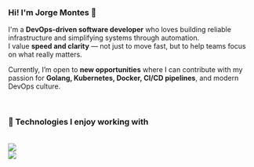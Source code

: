 <h3>Hi! I'm Jorge Montes 👋</h3>

<div align="left">

I'm a **DevOps-driven software developer** who loves building reliable infrastructure and simplifying systems through automation.  
I value **speed and clarity** — not just to move fast, but to help teams focus on what really matters.

Currently, I’m open to **new opportunities** where I can contribute with my passion for **Golang, Kubernetes, Docker, CI/CD pipelines**, and modern DevOps culture.

</div>

<br/>

<h3>🔧 Technologies I enjoy working with</h3>
<br/>
<div align="left">

<img src="https://skillicons.dev/icons?i=go,github,git,java,typescript,ansible" />
<br />
<img src="https://skillicons.dev/icons?i=nodejs,python,kubernetes,docker,mysql,terraform" />

</div>


<!--


- 🔭 I’m currently working on ...
- 🌱 I’m currently learning ...
- 👯 I’m looking to collaborate on ...
- 🤔 I’m looking for help with ...
- 💬 Ask me about ...
- 📫 How to reach me: ...
- 😄 Pronouns: ...
- ⚡ Fun fact: ...
-->
